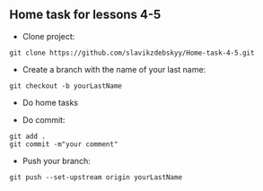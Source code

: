 ## Home task for lessons 4-5

* Clone project:

``` 
git clone https://github.com/slavikzdebskyy/Home-task-4-5.git
```

* Create a branch with the name of your last name:
```
git checkout -b yourLastName
```

* Do home tasks

* Do commit: 
```
git add .
git commit -m"your comment"
```

* Push your branch:
```
git push --set-upstream origin yourLastName
```